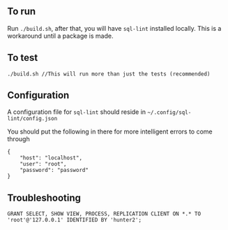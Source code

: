 ## To run  

Run `./build.sh`, after that, you will have `sql-lint` installed locally.
This is a workaround until a package is made.

## To test  

```
./build.sh //This will run more than just the tests (recommended)
```

## Configuration

A configuration file for `sql-lint` should reside in `~/.config/sql-lint/config.json`

You should put the following in there for more intelligent errors to come through

```
{
    "host": "localhost",
    "user": "root",
    "password": "password"
}
```

## Troubleshooting

```
GRANT SELECT, SHOW VIEW, PROCESS, REPLICATION CLIENT ON *.* TO 'root'@'127.0.0.1' IDENTIFIED BY 'hunter2';
```

